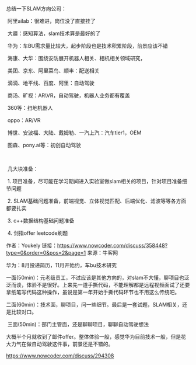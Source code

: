 总结一下SLAM方向公司：

​	阿里ailab：很难进，岗位没了直接挂了

​	大疆：感知算法，slam技术算是最好的了

​	华为：车BU需求量比较大，起步阶段也是技术积累阶段，前景应该不错

​	海康、大华：围绕安防展开机器人相关、相机相关领域研究，

​	美团、京东、阿里菜鸟、顺丰：配送相关

​	滴滴、地平线、百度、阿里：自动驾驶

​	商汤、旷视：AR\VR，自动驾驶，机器人业务都有覆盖

​	360等：扫地机器人

​	oppo：AR/VR

​	博世、安波福、大陆、戴姆勒、一汽上汽：汽车tier1，OEM

​	图森、pony.ai等：初创自动驾驶

​	

​	几大块准备：

​	1. 项目准备，尽可能在学习期间进入实验室做slam相关的项目，针对项目准备细节问题

​	2. SLAM基础问题准备，前端视觉、立体视觉匹配、后端优化、滤波等等各方面都要扎实

​	3. c++数据结构基础问题准备

​	4. 剑指offer leetcode刷题



作者：Youkely
链接：https://www.nowcoder.com/discuss/358448?type=0&order=0&pos=2&page=1
来源：牛客网



华为：8月投递简历，11月开始约，车bu技术研究 

​		一面(50min)：元老级员工，不过应该是其他方向的，对slam不大懂，聊项目也泛泛而谈，体验不是很好。上来先一道手撕代码，不能理解都是远程视频面试了还要拿纸笔写代码这种操作，虽说是第一年开始手撕代码环节也不用这么传统吧。 

​		二面(60min)：技术面，聊项目，问一些细节。最后是一套试题，SLAM相关，还是比较对口。 

​		三面(50min)：部门主管面，还是聊聊项目，聊聊自动驾驶想法 

​		大概半个月就收到了邮件offer。整体体验一般，感觉华为目前技术一般，但是花大力气在做自动驾驶这件事，前景还是不错的。





https://www.nowcoder.com/discuss/294308